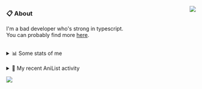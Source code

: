 <a href="https://discord.com/users/338718840873811979"><img align="right" src="https://lanyard-profile-readme.vercel.app/api/338718840873811979" /></a>

### 📋 About

I'm a bad developer who's strong in typescript. \
You can probably find more [here](https://pxseu.com/about).
<!--
### 🦊Fox

![](https://pxseu.loves.moe/2ELJv3at3.gif)

### 📱 Contact

[🌐 website](https://www.pxseu.com) \
[📧 email](mailto:contact.pxseu@gmail.com)
-->

<br />

<details>
  <summary>📊 Some stats of me</summary>
  
![My github stats!](https://github-readme-stats.vercel.app/api?username=pxseu&show_icons=true&theme=radical&custom_title=My%20Github%20Stats:&line_height=33&include_all_commits=true) 
![My top langauges](https://github-readme-stats.vercel.app/api/top-langs?username=pxseu&show_icons=true&theme=radical&custom_title=My%20most%20used%20languages:&layout=compact&card_width=445) 
</details>

<br />

<details>
  <summary>🌸 My recent AniList activity</summary>
  
<!-- ANILIST_ACTIVITY:start -->

-   📺 Watched episode 92 of [Naruto: Shippuden](https://anilist.co/anime/1735) (15:53, 22 July 2021)
-   📺 Watched episode 2 of [Mother of the Goddess’ Dormitory](https://anilist.co/anime/117989) (15:20, 22 July 2021)
-   📺 Watched episode 3 of [Miss Kobayashi's Dragon Maid S](https://anilist.co/anime/107717) (15:01, 22 July 2021)
-   📺 Watched episode 89 - 91 of [Naruto: Shippuden](https://anilist.co/anime/1735) (21:40, 21 July 2021)
-   📺 Watched episode 87 - 88 of [Naruto: Shippuden](https://anilist.co/anime/1735) (21:33, 20 July 2021)

<!-- ANILIST_ACTIVITY:end -->
</details>



![](https://komarev.com/ghpvc/?username=pxseu&color=ff69b4)


